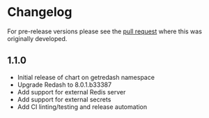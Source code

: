 # Changelog

For pre-release versions please see the [pull request](https://github.com/helm/charts/pull/5071) where this was originally developed.

## 1.1.0

- Initial release of chart on getredash namespace
- Upgrade Redash to 8.0.1.b33387
- Add support for external Redis server
- Add support for external secrets
- Add CI linting/testing and release automation
